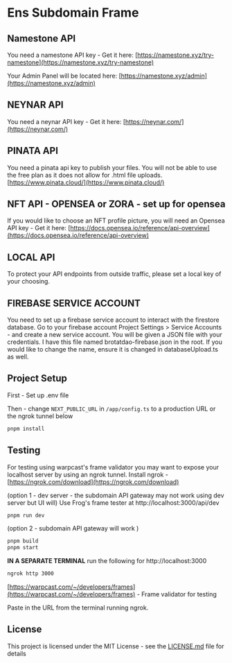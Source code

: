 # Ens Subdomain Frame

## Namestone API
You need a namestone API key - Get it here:
[https://namestone.xyz/try-namestone](https://namestone.xyz/try-namestone)

Your Admin Panel will be located here:
[https://namestone.xyz/admin](https://namestone.xyz/admin)

## NEYNAR API
You need a neynar API key - Get it here:
[https://neynar.com/](https://neynar.com/)

## PINATA API
You need a pinata api key to publish your files.  You will not be able to use the free plan as it does not allow for .html file uploads.
[https://www.pinata.cloud/](https://www.pinata.cloud/)

## NFT API  - OPENSEA or ZORA - set up for opensea
If you would like to choose an NFT profile picture, you will need an Opensea API key - Get it here:
[https://docs.opensea.io/reference/api-overview](https://docs.opensea.io/reference/api-overview)

## LOCAL API
To protect your API endpoints from outside traffic, please set a local key of your choosing.

## FIREBASE SERVICE ACCOUNT
You need to set up a firebase service account to interact with the firestore database.  Go to your firebase account Project Settings > Service Accounts - and create a new service account.  You will be given a JSON file with your credentials.  I have this file named brotatdao-firebase.json in the root.  If you would like to change the name, ensure it is changed in databaseUpload.ts as well.

## Project Setup
First - Set up .env file 

Then - change `NEXT_PUBLIC_URL` in `/app/config.ts` to a production URL or the ngrok tunnel below

```bash
pnpm install
```

## Testing

For testing using warpcast's frame validator you may want to expose your localhost server by using an ngrok tunnel.  Install ngrok - [https://ngrok.com/download](https://ngrok.com/download)

(option 1 - dev server - the subdomain API gateway may not work using dev server but UI will)
Use Frog's frame tester at http://localhost:3000/api/dev

```bash
pnpm run dev
```

(option 2 - subdomain API gateway will work )

```bash
pnpm build 
pnpm start 
```
**IN A SEPARATE TERMINAL** run the following for http://localhost:3000
```bash
ngrok http 3000 
```

[https://warpcast.com/~/developers/frames](https://warpcast.com/~/developers/frames) - Frame validator for testing

Paste in the URL from the terminal running ngrok.

## License

This project is licensed under the MIT License - see the [LICENSE.md](LICENSE.md) file for details

